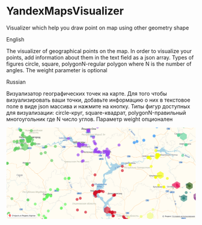 # YandexMapsVisualizer
Visualizer which help you draw point on map using other geometry shape

English

The visualizer of geographical points on the map. In order to visualize your points, add information about them in the text field as a json array. Types of figures circle, square, polygonN-regular polygon where N is the number of angles. The weight parameter is optional

Russian

Визуализатор географических точек на карте. Для того чтобы визуализировать ваши точки, добавьте информацию о них в текстовое поле в виде json массива и нажмите на кнопку. Типы фигур доступных для визуализации: circle-круг, square-квадрат, polygonN-правильный многоугольник где N число углов. Параметр weight опционален


![alt text](https://github.com/GurSergey/YandexMapsVisualizer/blob/master/1.PNG) 

